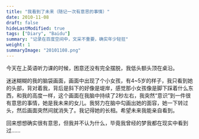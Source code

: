 ```yaml
---
title: "我看到了未来（随记一次有意思的事情）"
date: 2010-11-08
draft: false
hideLastModified: true
tags: ["Diary", "Baidu"]
summary: "记录在百度空间中，文采不重要，确实年少轻狂"
weight: 1
summaryImage: "20101108.png"
---
```


今天在上英语听力课的时候，困意还没有完全摆脱，我低头额头顶在桌沿。

迷迷糊糊的我的脑袋画面，画面中出现了个小女孩，有4~5岁的样子，我只看到她的头部，背对着我，背后是斜下的好像是堤岸，感觉那小女孩像是脚下踩着什么东西，和我的高度一样，这个画面在我脑中持续了2秒左右，我突然“意识”到一件很有意思的事情，她是我未来的女儿。我努力在脑中勾画出她的面容，她一下转过头，然后画面突然间就消失了。我记得她的长相。希望未来我能亲自看到。

回来想想确实很有意思，但我并不认为什么，毕竟我曾经的梦我都在现实中看到过……
